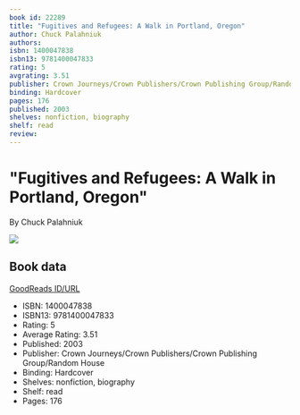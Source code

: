 ```yaml
---
book id: 22289
title: "Fugitives and Refugees: A Walk in Portland, Oregon"
author: Chuck Palahniuk
authors: 
isbn: 1400047838
isbn13: 9781400047833
rating: 5
avgrating: 3.51
publisher: Crown Journeys/Crown Publishers/Crown Publishing Group/Random House
binding: Hardcover
pages: 176
published: 2003
shelves: nonfiction, biography
shelf: read
review: 
---
```


# "Fugitives and Refugees: A Walk in Portland, Oregon"

By Chuck Palahniuk

![](https://i.gr-assets.com/images/S/compressed.photo.goodreads.com/books/1429316063l/22289.jpg)

## Book data

[GoodReads ID/URL](https://www.goodreads.com/book/show/22289)

- ISBN: 1400047838
- ISBN13: 9781400047833
- Rating: 5
- Average Rating: 3.51
- Published: 2003
- Publisher: Crown Journeys/Crown Publishers/Crown Publishing Group/Random House
- Binding: Hardcover
- Shelves: nonfiction, biography
- Shelf: read
- Pages: 176

